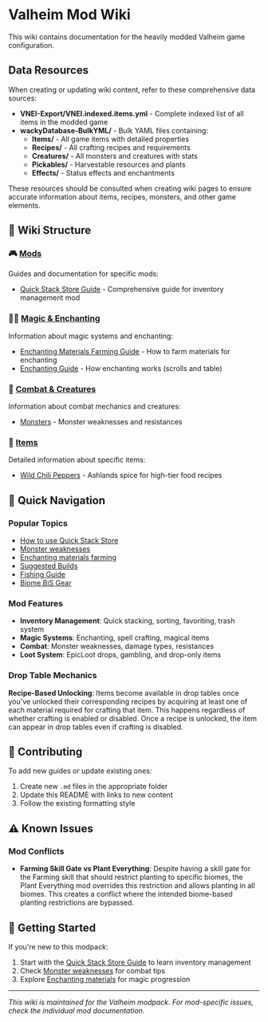 # Valheim Mod Wiki

This wiki contains documentation for the heavily modded Valheim game configuration.

## Data Resources

When creating or updating wiki content, refer to these comprehensive data sources:

- **VNEI-Export/VNEI.indexed.items.yml** - Complete indexed list of all items in the modded game
- **wackyDatabase-BulkYML/** - Bulk YAML files containing:
  - **Items/** - All game items with detailed properties
  - **Recipes/** - All crafting recipes and requirements
  - **Creatures/** - All monsters and creatures with stats
  - **Pickables/** - Harvestable resources and plants
  - **Effects/** - Status effects and enchantments

These resources should be consulted when creating wiki pages to ensure accurate information about items, recipes, monsters, and other game elements.

## 📁 Wiki Structure

### 🎮 [Mods](./Mods/)
Guides and documentation for specific mods:
- [Quick Stack Store Guide](./Mods/Quick_Stack_Store_Guide.md) - Comprehensive guide for inventory management mod

### 🧙‍♂️ [Magic & Enchanting](./Magic_Enchanting/)
Information about magic systems and enchanting:
- [Enchanting Materials Farming Guide](./Magic_Enchanting/Enchanting_Materials_Farming_Guide.md) - How to farm materials for enchanting
 - [Enchanting Guide](./Magic_Enchanting/Enchanting_Guide.md) - How enchanting works (scrolls and table)

### 🐉 [Combat & Creatures](./Combat_Creatures/)
Information about combat mechanics and creatures:
- [Monsters](./Combat_Creatures/Monsters.md) - Monster weaknesses and resistances

### 🎒 [Items](./Items/)
Detailed information about specific items:
- [Wild Chili Peppers](./Items/Consumables/Wild_Chili_Peppers.md) - Ashlands spice for high-tier food recipes

## 🔧 Quick Navigation

### Popular Topics
- [How to use Quick Stack Store](./Mods/Quick_Stack_Store_Guide.md#key-features)
- [Monster weaknesses](./Combat_Creatures/Monsters.md)
- [Enchanting materials farming](./Magic_Enchanting/Enchanting_Materials_Farming_Guide.md)
- [Suggested Builds](./Builds/Suggested_Builds.md)
- [Fishing Guide](./Fishing_Guide.md)
 - [Biome BiS Gear](./Builds/Biome_BiS_Guide.md)

### Mod Features
- **Inventory Management**: Quick stacking, sorting, favoriting, trash system
- **Magic Systems**: Enchanting, spell crafting, magical items
- **Combat**: Monster weaknesses, damage types, resistances
- **Loot System**: EpicLoot drops, gambling, and drop-only items

### Drop Table Mechanics
**Recipe-Based Unlocking**: Items become available in drop tables once you've unlocked their corresponding recipes by acquiring at least one of each material required for crafting that item. This happens regardless of whether crafting is enabled or disabled. Once a recipe is unlocked, the item can appear in drop tables even if crafting is disabled.

## 📝 Contributing

To add new guides or update existing ones:
1. Create new `.md` files in the appropriate folder
2. Update this README with links to new content
3. Follow the existing formatting style

## ⚠️ Known Issues

### Mod Conflicts
- **Farming Skill Gate vs Plant Everything**: Despite having a skill gate for the Farming skill that should restrict planting to specific biomes, the Plant Everything mod overrides this restriction and allows planting in all biomes. This creates a conflict where the intended biome-based planting restrictions are bypassed.

## 🎯 Getting Started

If you're new to this modpack:
1. Start with the [Quick Stack Store Guide](./Mods/Quick_Stack_Store_Guide.md) to learn inventory management
2. Check [Monster weaknesses](./Combat_Creatures/Monsters.md) for combat tips
3. Explore [Enchanting materials](./Magic_Enchanting/Enchanting_Materials_Farming_Guide.md) for magic progression

---

*This wiki is maintained for the Valheim modpack. For mod-specific issues, check the individual mod documentation.*
